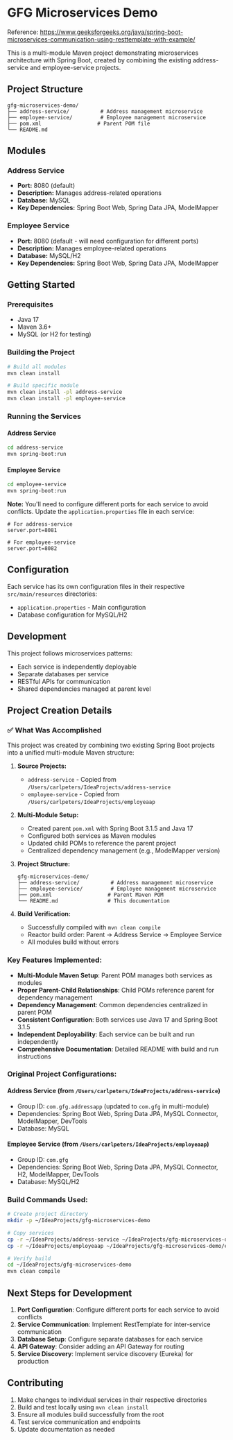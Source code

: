 # GFG Microservices Demo
Reference: https://www.geeksforgeeks.org/java/spring-boot-microservices-communication-using-resttemplate-with-example/

This is a multi-module Maven project demonstrating microservices architecture with Spring Boot, created by combining the existing address-service and employee-service projects.

## Project Structure

```
gfg-microservices-demo/
├── address-service/          # Address management microservice
├── employee-service/         # Employee management microservice
├── pom.xml                  # Parent POM file
└── README.md
```

## Modules

### Address Service
- **Port:** 8080 (default)
- **Description:** Manages address-related operations
- **Database:** MySQL
- **Key Dependencies:** Spring Boot Web, Spring Data JPA, ModelMapper

### Employee Service  
- **Port:** 8080 (default - will need configuration for different ports)
- **Description:** Manages employee-related operations
- **Database:** MySQL/H2
- **Key Dependencies:** Spring Boot Web, Spring Data JPA, ModelMapper

## Getting Started

### Prerequisites
- Java 17
- Maven 3.6+
- MySQL (or H2 for testing)

### Building the Project
```bash
# Build all modules
mvn clean install

# Build specific module
mvn clean install -pl address-service
mvn clean install -pl employee-service
```

### Running the Services

#### Address Service
```bash
cd address-service
mvn spring-boot:run
```

#### Employee Service  
```bash
cd employee-service
mvn spring-boot:run
```

**Note:** You'll need to configure different ports for each service to avoid conflicts. Update the `application.properties` file in each service:

```properties
# For address-service
server.port=8081

# For employee-service  
server.port=8082
```

## Configuration

Each service has its own configuration files in their respective `src/main/resources` directories:
- `application.properties` - Main configuration
- Database configuration for MySQL/H2

## Development

This project follows microservices patterns:
- Each service is independently deployable
- Separate databases per service
- RESTful APIs for communication
- Shared dependencies managed at parent level

## Project Creation Details

### ✅ What Was Accomplished

This project was created by combining two existing Spring Boot projects into a unified multi-module Maven structure:

1. **Source Projects:**
   - `address-service` - Copied from `/Users/carlpeters/IdeaProjects/address-service`
   - `employee-service` - Copied from `/Users/carlpeters/IdeaProjects/employeaap`

2. **Multi-Module Setup:**
   - Created parent `pom.xml` with Spring Boot 3.1.5 and Java 17
   - Configured both services as Maven modules
   - Updated child POMs to reference the parent project
   - Centralized dependency management (e.g., ModelMapper version)

3. **Project Structure:**
   ```
   gfg-microservices-demo/
   ├── address-service/          # Address management microservice
   ├── employee-service/         # Employee management microservice  
   ├── pom.xml                  # Parent Maven POM
   └── README.md                # This documentation
   ```

4. **Build Verification:**
   - Successfully compiled with `mvn clean compile`
   - Reactor build order: Parent → Address Service → Employee Service
   - All modules build without errors

### Key Features Implemented:

- **Multi-Module Maven Setup**: Parent POM manages both services as modules
- **Proper Parent-Child Relationships**: Child POMs reference parent for dependency management
- **Dependency Management**: Common dependencies centralized in parent POM
- **Consistent Configuration**: Both services use Java 17 and Spring Boot 3.1.5
- **Independent Deployability**: Each service can be built and run independently
- **Comprehensive Documentation**: Detailed README with build and run instructions

### Original Project Configurations:

#### Address Service (from `/Users/carlpeters/IdeaProjects/address-service`)
- Group ID: `com.gfg.addressapp` (updated to `com.gfg` in multi-module)
- Dependencies: Spring Boot Web, Spring Data JPA, MySQL Connector, ModelMapper, DevTools
- Database: MySQL

#### Employee Service (from `/Users/carlpeters/IdeaProjects/employeaap`)
- Group ID: `com.gfg`
- Dependencies: Spring Boot Web, Spring Data JPA, MySQL Connector, H2, ModelMapper, DevTools  
- Database: MySQL/H2

### Build Commands Used:

```bash
# Create project directory
mkdir -p ~/IdeaProjects/gfg-microservices-demo

# Copy services
cp -r ~/IdeaProjects/address-service ~/IdeaProjects/gfg-microservices-demo/
cp -r ~/IdeaProjects/employeaap ~/IdeaProjects/gfg-microservices-demo/employee-service

# Verify build
cd ~/IdeaProjects/gfg-microservices-demo
mvn clean compile
```

## Next Steps for Development

1. **Port Configuration**: Configure different ports for each service to avoid conflicts
2. **Service Communication**: Implement RestTemplate for inter-service communication
3. **Database Setup**: Configure separate databases for each service
4. **API Gateway**: Consider adding an API Gateway for routing
5. **Service Discovery**: Implement service discovery (Eureka) for production

## Contributing

1. Make changes to individual services in their respective directories
2. Build and test locally using `mvn clean install`
3. Ensure all modules build successfully from the root
4. Test service communication and endpoints
5. Update documentation as needed
